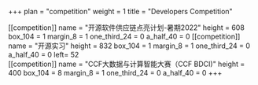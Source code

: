 +++ 
plan = "competition"
weight = 1
title = "Developers Competition"


[[competition]]
    name = "开源软件供应链点亮计划-暑期2022"
    height = 608
    box_104 = 1
    margin_8 = 1
    one_third_24 = 0
    a_half_40 = 0
[[competition]]
    name = "开源实习"
    height = 832
    box_104 = 1
    margin_8 = 1
    one_third_24 = 0
    a_half_40 = 0
    left= 52    
[[competition]]
    name = "CCF大数据与计算智能大赛（CCF BDCI)"
    height = 400
    box_104 = 8
    margin_8 = 1
    one_third_24 = 0
    a_half_40 = 0
+++